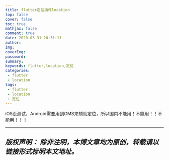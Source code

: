```yaml
---
title: flutter定位插件location
top: false
cover: false
toc: true
mathjax: false
comment: true
date: 2020-03-31 20:31:11
author:
img:
coverImg:
password:
summary:
keywords: flutter,location,定位
categories:
 - flutter
 - location
tags:
 - flutter
 - location
 - 定位
---
```


iOS没测试，Android需要用到GMS来辅助定位，所以国内不能用！不能用！！不能用！！！

---
*版权声明：*
*除非注明，本博文章均为原创，转载请以链接形式标明本文地址。*
---